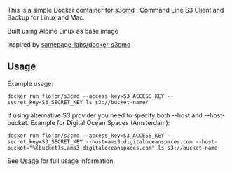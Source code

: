 This is a simple Docker container for [s3cmd](http://s3tools.org/s3cmd) : Command Line S3 Client and Backup for Linux and Mac.

Built using Alpine Linux as base image

Inspired by [samepage-labs/docker-s3cmd](https://github.com/samepage-labs/docker-s3cmd)

## Usage
Example usage:

`docker run flojon/s3cmd --access_key=S3_ACCESS_KEY --secret_key=S3_SECRET_KEY ls s3://bucket-name/`

If using alternative S3 provider you need to specify both --host and --host-bucket. Example for Digital Ocean Spaces (Amsterdam):

`docker run flojon/s3cmd --access_key=S3_ACCESS_KEY --secret_key=S3_SECRET_KEY --host=ams3.digitaloceanspaces.com --host-bucket="%(bucket)s.ams3.digitaloceanspaces.com" ls s3://bucket-name`

See [Usage](http://s3tools.org/usage) for full usage information.
